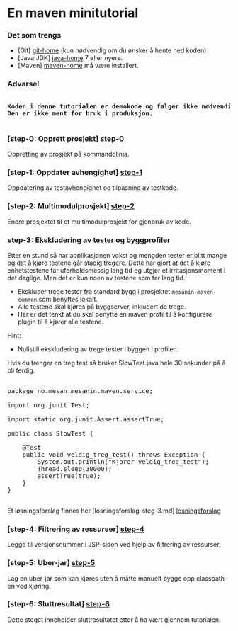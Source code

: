 # En maven minitutorial

### Det som trengs

- [Git] [git-home] (kun nødvendig om du ønsker å hente ned koden)
- [Java JDK] [java-home] 7 eller nyere.
- [Maven] [maven-home] må være installert.

### Advarsel
<pre>
<strong>
Koden i denne tutorialen er demokode og følger ikke nødvendigvis best practice.
Den er ikke ment for bruk i produksjon.
</strong>
</pre>

### [step-0: Opprett prosjekt] [step-0]
Oppretting av prosjekt på kommandolinja.

### [step-1: Oppdater avhengighet] [step-1]
Oppdatering av testavhengighet og tilpasning av testkode.

### [step-2: Multimodulprosjekt] [step-2]
Endre prosjektet til et multimodulprosjekt for gjenbruk av kode.

### step-3: Ekskludering av tester og byggprofiler
Etter en stund så har applikasjonen vokst og mengden tester er blitt mange og det å kjøre testene
går stadig tregere. Dette har gjort at det å kjøre enhetstestene tar uforholdsmessig lang tid og utgjør
et irritasjonsmoment i det daglige. Men det er kun noen av testene som tar lang tid.

- Ekskluder trege tester fra standard bygg i prosjektet `mesanin-maven-common` som benyttes lokalt.
- Alle testene skal kjøres på byggserver, inkludert de trege.
 - Her er det tenkt at du skal benytte en maven profil til å konfigurere plugin til å kjører alle testene.

Hint:

- Nullstill ekskludering av trege tester i byggen i profilen.

Hvis du trenger en treg test så bruker SlowTest.java hele 30 sekunder på å bli ferdig.

<pre>

package no.mesan.mesanin.maven.service;

import org.junit.Test;

import static org.junit.Assert.assertTrue;

public class SlowTest {

    @Test
    public void veldig_treg_test() throws Exception {
        System.out.println("Kjorer veldig_treg_test");
        Thread.sleep(30000);
        assertTrue(true);
    }
}

</pre>

Et løsningsforslag finnes her [losningsforslag-steg-3.md] [losningsforslag]

### [step-4: Filtrering av ressurser] [step-4]
Legge til versjonsnummer i JSP-siden ved hjelp av filtrering av ressurser.

### [step-5: Uber-jar] [step-5]
Lag en uber-jar som kan kjøres uten å måtte manuelt bygge opp classpath-en ved kjøring.

### [step-6: Sluttresultat] [step-6]
Dette steget inneholder sluttresultatet etter å ha vært gjennom tutorialen.


[git-home]: http://git-scm.com/
[java-home]: http://www.oracle.com/technetwork/java/javase/downloads/index.html
[maven-home]: http://maven.apache.org/
[maven-search-repo]: http://search.maven.org/

[losningsforslag]: https://github.com/mesan/mesanin-maven/blob/step-3/losningsforslag-steg-3.md

[step-0]: https://github.com/mesan/mesanin-maven/tree/step-0
[step-1]: https://github.com/mesan/mesanin-maven/tree/step-1
[step-2]: https://github.com/mesan/mesanin-maven/tree/step-2
[step-3]: https://github.com/mesan/mesanin-maven/tree/step-3
[step-4]: https://github.com/mesan/mesanin-maven/tree/step-4
[step-5]: https://github.com/mesan/mesanin-maven/tree/step-5
[step-6]: https://github.com/mesan/mesanin-maven/tree/step-6

